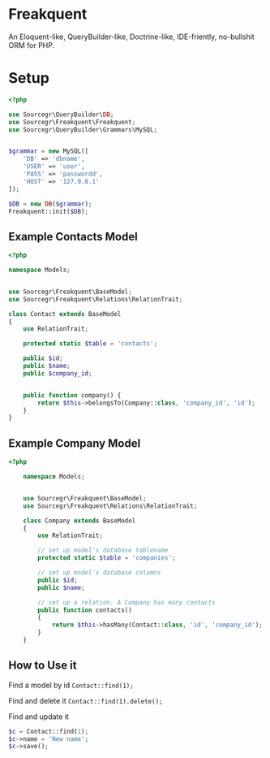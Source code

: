 Freakquent
==========
An Eloquent-like, QueryBuilder-like, Doctrine-like, IDE-friently, no-bullshit ORM for PHP.


Setup
==
```php
<?php

use Sourcegr\QueryBuilder\DB;
use Sourcegr\Freakquent\Freakquent;
use Sourcegr\QueryBuilder\Grammars\MySQL;


$grammar = new MySQL([
    'DB' => 'dbname',
    'USER' => 'user',
    'PASS' => 'passwordd',
    'HOST' => '127.0.0.1'
]);

$DB = new DB($grammar);
Freakquent::init($DB);
```

Example Contacts Model
-
```php
<?php

namespace Models;


use Sourcegr\Freakquent\BaseModel;
use Sourcegr\Freakquent\Relations\RelationTrait;

class Contact extends BaseModel
{
    use RelationTrait;

    protected static $table = 'contacts';

    public $id;
    public $name;
    public $company_id;


    public function company() {
        return $this->belongsTo(Company::class, 'company_id', 'id');
    }
}
```


Example Company Model
-
```php
<?php

    namespace Models;


    use Sourcegr\Freakquent\BaseModel;
    use Sourcegr\Freakquent\Relations\RelationTrait;

    class Company extends BaseModel
    {
        use RelationTrait;

        // set up model's database tablename
        protected static $table = 'companies';

        // set up model's database columns
        public $id;
        public $name;

        // set up a relation. A Company has many contacts
        public function contacts()
        {
            return $this->hasMany(Contact::class, 'id', 'company_id');
        }
    }
```


How to Use it
--
Find a model by id
`Contact::find(1);`  

Find and delete it
`Contact::find(1).delete();`

Find and update it
```php
$c = Contact::find(1);
$c->name = 'New name';
$c->save();
```


